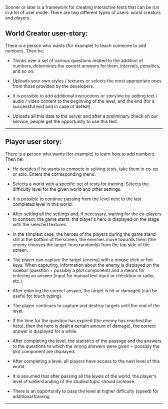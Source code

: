 Sooner or later is a framework for creating interactive tests that can be run in a lot of user mode. There are two different types of users: world creators and players.

World Creator user-story:
-------------------------

There is a person who wants (for example) to teach someone to add numbers. Then he:

* Thinks over a set of various questions related to the addition of numbers, determines the correct answers for them, intervals, penalties, and so on.  

* Uploads your own styles / textures or selects the most appropriate ones from those provided by the developers.

* It is possible to add additional instructions or storyline by adding text / audio / video content to the beginning of the level, and the end (for a successful end and in case of defeat).

* Uploads all this data to the server and after a preliminary check on our service, people get the opportunity to use this test.

---

Player user story:
------------------

There is a person who wants (for example) to learn how to add numbers. Then he:

* He decides if he wants to compete in solving tests, take them in co-op or solo. Enters the corresponding menu.

* Selects a world with a specific set of tests for training. Selects the difficulty level for the given world and other settings.

* It is possible to continue passing from the level next to the last completed level in this world.

* After setting all the settings and, if necessary, waiting for the co-players to connect, the game starts: the player's hero is displayed on the stage with the selected textures.

* In the simplest case, the heroes of the players during the game stand still at the bottom of the screen, the enemies move towards them (the enemy chooses the target-hero randomly) from the top side of the screen.

* The player can capture the target (enemy) with a mouse click or hot keys. When capturing, information about the enemy is displayed on the sidebar (question + possibly a plot component) and a means for entering an answer (input for manual text input or checkbox or radio, etc.).

* After entering the correct answer, the target is hit or damaged (can be useful for touch typing).

* The player continues to capture and destroy targets until the end of the level.

* If the time for the question has expired (the enemy has reached the hero), then the hero is dealt a certain amount of damage), the correct answer is displayed for a while.

* After completing the level, the statistics of the passage and the answers to the questions to which the wrong answers were given + possibly the plot component are displayed.

* After completing a level, all players have access to the next level of this world.

* It is assumed that after passing all the levels of the world, the player's level of understanding of the studied topic should increase.

* There is an opportunity to pass the level at higher difficulty (speed) for additional training
---
